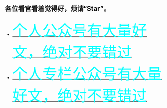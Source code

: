 ## 各位看官看着觉得好，烦请“Star”。
- [<font color=#00ffff size=9>个人公众号有大量好文，绝对不要错过</font> ](https://my.oschina.net/wangen2009/)
- [<font color=#00ffff size=9>个人专栏公众号有大量好文，绝对不要错过</font> ](https://blog.csdn.net/wangen2010/)





